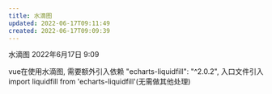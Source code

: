 ```yaml
---
title: 水滴图
updated: 2022-06-17T09:11:49
created: 2022-06-17T09:09:39
---
```


水滴图
2022年6月17日
9:09

vue在使用水滴图, 需要额外引入依赖 "echarts-liquidfill": "^2.0.2",
入口文件引入 import liquidfill from 'echarts-liquidfill'(无需做其他处理)
